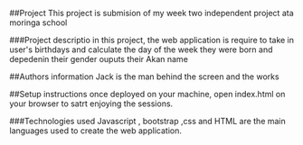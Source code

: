 ##Project
This project is submision of my week two independent project ata moringa school


###Project descriptio
in this project, the web application is require to take in user's birthdays and calculate the day of the week they were born and depedenin their gender ouputs their Akan name

##Authors information
Jack is the man behind the screen and the works


##Setup instructions
once deployed on your machine, open index.html on your browser to satrt enjoying the sessions.

###Technologies used
Javascript , bootstrap ,css and HTML are the main languages used to create the web application.
